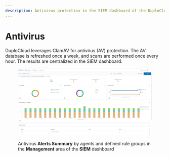 ```yaml
---
description: Antivirus protection in the SIEM dashboard of the DuploCloud Portal
---
```


# Antivirus

DuploCloud leverages ClamAV for antivirus (AV) protection. The AV database is refreshed once a week, and scans are performed once every hour. The results are centralized in the SIEM dashboard.

<figure><img src="../../.gitbook/assets/image (412).png" alt=""><figcaption><p>Antivirus <strong>Alerts Summary</strong> by agents and defined rule groups in the <strong>Management</strong> area of the <strong>SIEM</strong> dashboard</p></figcaption></figure>

